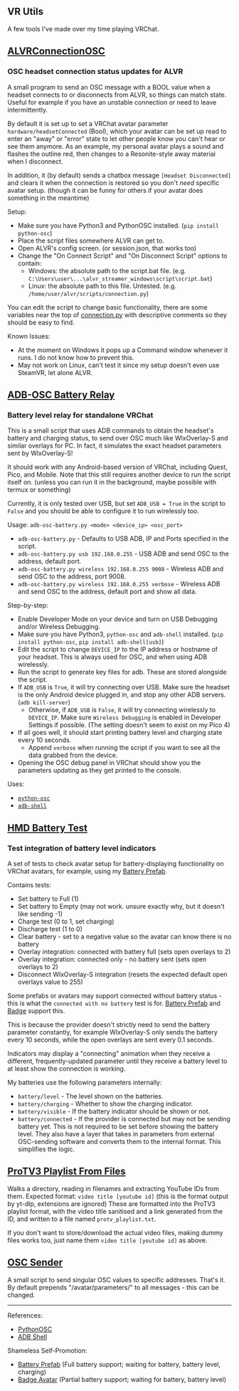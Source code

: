 ## VR Utils

A few tools I've made over my time playing VRChat.


## [ALVRConnectionOSC](alvr-connection-osc)
### OSC headset connection status updates for ALVR

A small program to send an OSC message with a BOOL value when a headset connects to or disconnects from ALVR, so things can match state. Useful for example if you have an unstable connection or need to leave intermittently.

By default it is set up to set a VRChat avatar parameter `hardware/headsetConnected` (Bool), which your avatar can be set up read to enter an "away" or "error" state to let other people know you can't hear or see them anymore.
As an example, my personal avatar plays a sound and flashes the outline red, then changes to a Resonite-style away material when I disconnect.

In addition, it (by default) sends a chatbox message `[Headset Disconnected]` and clears it when the connection is restored so you don't *need* specific avatar setup. (though it can be funny for others if your avatar does something in the meantime)

Setup:
- Make sure you have Python3 and PythonOSC installed. (`pip install python-osc`)
- Place the script files somewhere ALVR can get to.
- Open ALVR's config screen. (or session.json, that works too)
- Change the "On Connect Script" and "On Disconnect Script" options to contain:
  - Windows: the absolute path to the script.bat file. (e.g. `C:\Users\user\...\alvr_streamer_windows\script\script.bat`)
  - Linux: the absolute path to this file. Untested. (e.g. `/home/user/alvr/scripts/connection.py`)

You can edit the script to change basic functionality, there are some variables near the top of [connection.py](alvr-connection-osc/connection.py) with descriptive comments so they should be easy to find.

Known Issues:
- At the moment on Windows it pops up a Command window whenever it runs. I do not know how to prevent this.
- May not work on Linux, can't test it since my setup doesn't even use SteamVR, let alone ALVR.


## [ADB-OSC Battery Relay](adb-osc-battery.py)
### Battery level relay for standalone VRChat

This is a small script that uses ADB commands to obtain the headset's battery and charging status, to send over OSC much like WlxOverlay-S and similar overlays for PC. In fact, it simulates the exact headset parameters sent by WlxOverlay-S!

It should work with any Android-based version of VRChat, including Quest, Pico, and Mobile. Note that this still requires another device to run the script itself on. (unless you can run it in the background, maybe possible with termux or something)

Currently, it is only tested over USB, but set `ADB_USB = True` in the script to `False` and you should be able to configure it to run wirelessly too.

Usage: `adb-osc-battery.py <mode> <device_ip> <osc_port>`
- `adb-osc-battery.py` - Defaults to USB ADB, IP and Ports specified in the script.
- `adb-osc-battery.py usb 192.168.0.255` - USB ADB and send OSC to the address, default port.
- `adb-osc-battery.py wireless 192.168.0.255 9008` - Wireless ADB and send OSC to the address, port 9008.
- `adb-osc-battery.py wireless 192.168.0.255 verbose` - Wireless ADB and send OSC to the address, default port and show all data.

Step-by-step:
- Enable Developer Mode on your device and turn on USB Debugging and/or Wireless Debugging.
- Make sure you have Python3, `python-osc` and `adb-shell` installed. (`pip install python-osc`, `pip install adb-shell[usb]`)
- Edit the script to change `DEVICE_IP` to the IP address or hostname of your headset. This is always used for OSC, and when using ADB wirelessly.
- Run the script to generate key files for adb. These are stored alongside the script.
- If `ADB_USB` is `True`, it will try connecting over USB. Make sure the headset is the only Android device plugged in, and stop any other ADB servers. (`adb kill-server`)
  - Otherwise, if `ADB_USB` is `False`, it will try connecting wirelessly to `DEVICE_IP`. Make sure `Wireless Debugging` is enabled in Developer Settings if possible. (The setting doesn't seem to exist on my Pico 4)
- If all goes well, it should start printing battery level and charging state every 10 seconds.
  - Append `verbose` when running the script if you want to see all the data grabbed from the device.
- Opening the OSC debug panel in VRChat should show you the parameters updating as they get printed to the console.

Uses:
- [`python-osc`](https://github.com/attwad/python-osc)
- [`adb-shell`](https://github.com/JeffLIrion/adb_shell)


## [HMD Battery Test](hmd-battery-test.py)
### Test integration of battery level indicators

A set of tests to check avatar setup for battery-displaying functionality on VRChat avatars, for example, using my [Battery Prefab](https://cubee.booth.pm/items/6093346).

Contains tests:
- Set battery to Full (1)
- Set battery to Empty (may not work. unsure exactly why, but it doesn't like sending -1)
- Charge test (0 to 1, set charging)
- Discharge test (1 to 0)
- Clear battery - set to a negative value so the avatar can know there is no battery
- Overlay integration: connected with battery full (sets open overlays to 2)
- Overlay integration: connected only - no battery sent (sets open overlays to 2)
- Disconnect WlxOverlay-S integration (resets the expected default open overlays value to 255)

Some prefabs or avatars may support connected without battery status - this is what the `connected with no battery` test is for. [Battery Prefab](https://cubee.booth.pm/items/6093346) and [Badge](https://cubee.booth.pm/items/6100939) support this.

This is because the provider doesn't strictly need to send the battery parameter constantly, for example WlxOverlay-S only sends the battery every 10 seconds, while the open overlays are sent every 0.1 seconds.

Indicators may display a "connecting" animation when they receive a different, frequently-updated parameter until they receive a battery level to at least show the connection is working.

My batteries use the following parameters internally:
- `battery/level` - The level shown on the batteries.
- `battery/charging` - Whether to show the charging indicator.
- `battery/visible` - If the battery indicator should be shown or not.
- `battery/connected` - If the provider is connected but may not be sending battery yet. This is not required to be set before showing the battery level.
They also have a layer that takes in parameters from external OSC-sending software and converts them to the internal format. This simplifies the logic.


## [ProTV3 Playlist From Files](protv-playlist-from-files.py)

Walks a directory, reading in filenames and extracting YouTube IDs from them.
Expected format: `video title [youtube id]` (this is the format output by yt-dlp, extensions are ignored)
These are formatted into the ProTV3 playlist format, with the video title sanitised and a link generated from the ID, and written to a file named `protv_playlist.txt`.

If you don't want to store/download the actual video files, making dummy files works too, just name them `video title [youtube id]` as above.


## [OSC Sender](osc-sender.py)

A small script to send singular OSC values to specific addresses. That's it.
By default prepends "/avatar/parameters/" to all messages - this can be changed.

---

References:
- [PythonOSC](https://github.com/attwad/python-osc)
- [ADB Shell](https://github.com/JeffLIrion/adb_shell)

Shameless Self-Promotion:
- [Battery Prefab](https://cubee.booth.pm/items/6093346) (Full battery support; waiting for battery, battery level, charging)
- [Badge Avatar](https://cubee.booth.pm/items/6100939) (Partial battery support; waiting for battery, battery level)
